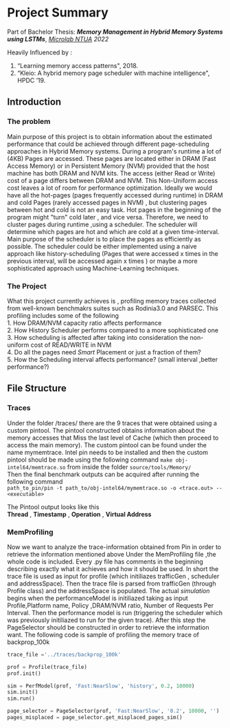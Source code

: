 # Project Summary
Part of Bachelor Thesis: ***Memory Management in Hybrid Memory Systems using LSTMs***, *[Microlab NTUA](https://microlab.ntua.gr/) 2022*

Heavily Influenced by :
1. “Learning memory access patterns", 2018.
2. “Kleio: A hybrid memory page scheduler with machine intelligence", HPDC ’19.
## Introduction
### The problem
Main purpose of this project is to obtain information about the estimated performance that could be achieved
through different page-scheduling approaches in Hybrid Memory systems. During a program's runtime a lot of (4KB) Pages are accessed. These pages are located either in DRAM (Fast Access Memory) or in Persistent Memory (NVM) provided that the host machine has both DRAM and NVM kits. The access (either Read or Write) cost of a page differs between DRAM and NVM. This Non-Uniform access cost leaves a lot of room for performance optimization. Ideally we would have all the hot-pages (pages frequently accessed during runtime) in DRAM and cold Pages (rarely accessed pages in NVM) , but clustering pages between hot and cold is not an easy task. Hot pages in the beginning of the program might "turn" cold later , and vice versa. Therefore, we need to cluster pages during runtime ,using a scheduler. The scheduler will determine which pages are hot and which are cold at a given time-interval. Main purpose of the scheduler is to place the pages as efficiently as possible. The scheduler could be either implemented using a naive approach like history-scheduling (Pages that were accessed x times in the previous interval, will be accessed again x times ) or maybe a more sophisticated approach using Machine-Learning techniques.
### The Project
What this project currently achieves is , profiling memory traces collected from well-known benchmakrs suites such as Rodinia3.0 and PARSEC. This profiling includes some of the following   
    1. How DRAM/NVM capacity ratio affects performance  
    2. How History Scheduler performs compared to a more sophisticated one  
    3. How scheduling is affected after taking into consideration the non-uniform cost of READ/WRITE in NVM  
    4. Do all the pages need *Smart* Placement or just a fraction of them?  
    5. How the Scheduling interval affects performance? (small interval ,better performance?)  

## File Structure
### Traces
Under the folder /traces/ there are the 9 traces that were obtained using a custom pintool. 
The pintool constructed obtains information about the memory accesses that Miss the last level of Cache (which then proceed to access the main memory). The custom pintool can be found under the name mymemtrace. Intel pin needs to be installed and then the custom pintool should be made using the following command `make obj-intel64/memtrace.so` from inside the folder `source/tools/Memory/`     
Then the final benchmark outputs can be acquired after running the following command   
`path_to_pin/pin -t path_to/obj-intel64/mymemtrace.so -o <trace.out> -- <executable>`  

The Pintool output looks like this   
**Thread** , **Timestamp** , **Operation** , **Virtual Address**  

### MemProfiling
Now we want to analyze the trace-information obtained from Pin in order to retrieve the information mentioned above
Under the MemProfiling file ,the whole code is included. Every .py file has comments in the beginning describing exactly what it achieves and how it should be used.
In short the trace file is used as input for profile (which initiliazes trafficGen , scheduler and addressSpace). Then the trace file is parsed from trafficGen (through Profile class) and the addressSpace is populated. The actual *simulation* begins when the performanceModel is initiliazed taking as input Profile,Platform name, Policy ,DRAM/NVM ratio, Number of Requests Per Interval. Then the performance model is run (triggering the scheduler which was previously initiliazed to run for the given trace). After this step the PageSelector should be constructed in order to retrieve the information want.
The following code is sample of profiling the memory trace of backprop_100k
```python
trace_file ='../traces/backprop_100k'

prof = Profile(trace_file)
prof.init()

sim = PerfModel(prof, 'Fast:NearSlow', 'history', 0.2, 10000)
sim.init()
sim.run()

page_selector = PageSelector(prof, 'Fast:NearSlow', '0.2', 10000, '')
pages_misplaced = page_selector.get_misplaced_pages_sim()
```


